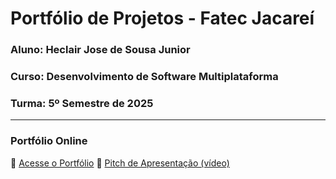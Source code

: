 # Portfólio de Projetos - Fatec Jacareí
### Aluno: Heclair Jose de Sousa Junior
### Curso: Desenvolvimento de Software Multiplataforma
### Turma: 5º Semestre de 2025

----

### Portfólio Online  
🔗 [Acesse o Portfólio](https://heclair.github.io/portfolio_02/)
🎤 [Pitch de Apresentação (vídeo)](https://youtu.be/pjZs0zTqkdY)
